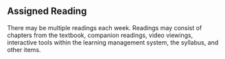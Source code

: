 ## Assigned Reading

There may be multiple readings each week. Readings may consist of chapters from the textbook, companion readings, video viewings, interactive tools within the learning management system, the syllabus, and other items.
